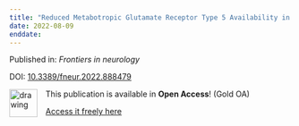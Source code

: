 ```yaml
---
title: "Reduced Metabotropic Glutamate Receptor Type 5 Availability in the Epileptogenic Hippocampus: An "
date: 2022-08-09
enddate:
---
```


Published in: *Frontiers in neurology*

DOI: [10.3389/fneur.2022.888479](https://doi.org/10.3389/fneur.2022.888479)

<img src="https://upload.wikimedia.org/wikipedia/commons/thumb/7/77/Open_Access_logo_PLoS_transparent.svg/800px-Open_Access_logo_PLoS_transparent.svg.png" alt="drawing" width="50" align="left"/> &nbsp;&nbsp;&nbsp;This publication is available in **Open Access**! (Gold OA)

&nbsp;&nbsp;&nbsp;<a href="https://www.frontiersin.org/articles/10.3389/fneur.2022.888479/pdf">Access it freely here</a>

